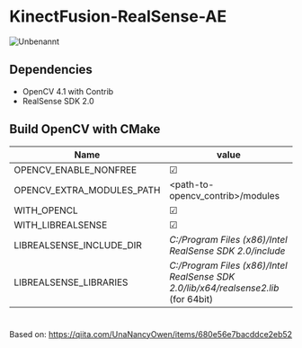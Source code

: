# KinectFusion-RealSense-AE

<img src="https://i.ibb.co/hWsvV1j/Unbenannt.png" alt="Unbenannt" border="0" />


## Dependencies
* OpenCV 4.1 with Contrib
* RealSense SDK 2.0

## Build OpenCV with CMake

| Name   |      value      |
|----------|-------------|
| OPENCV_ENABLE_NONFREE |   ☑ |
| OPENCV_EXTRA_MODULES_PATH |    <path-to-opencv_contrib>/modules   |
| WITH_OPENCL | ☑ |
| WITH_LIBREALSENSE | ☑ |
| LIBREALSENSE_INCLUDE_DIR | *C:/Program Files (x86)/Intel RealSense SDK 2.0/include* |
| LIBREALSENSE_LIBRARIES | *C:/Program Files (x86)/Intel RealSense SDK 2.0/lib/x64/realsense2.lib* (for 64bit) |
    

#
Based on:
https://qiita.com/UnaNancyOwen/items/680e56e7bacddce2eb52
